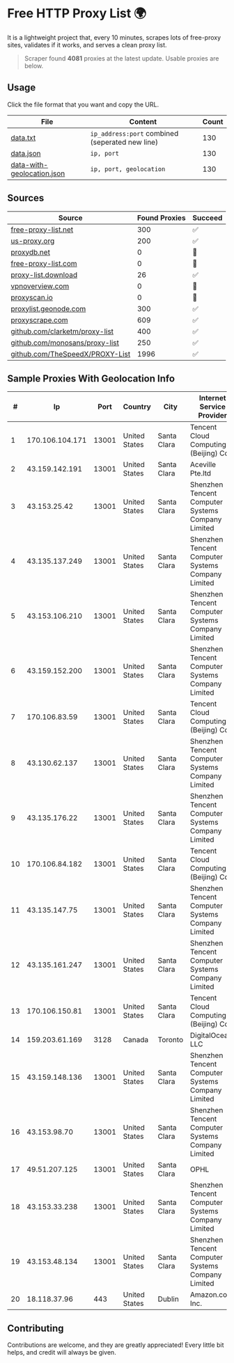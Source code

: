 
# Free HTTP Proxy List 🌍

It is a lightweight project that, every 10 minutes, scrapes lots of free-proxy sites, validates if it works, and serves a clean proxy list.


> Scraper found **4081** proxies at the latest update. Usable proxies are below.

## Usage

Click the file format that you want and copy the URL.


|File|Content|Count|
|----|-------|-----|
|[data.txt](https://raw.githubusercontent.com/themiralay/Proxy-List-World/master/data.txt)|`ip_address:port` combined (seperated new line)|130|
|[data.json](https://raw.githubusercontent.com/themiralay/Proxy-List-World/master/data.json)|`ip, port`|130|
|[data-with-geolocation.json](https://raw.githubusercontent.com/themiralay/Proxy-List-World/master/data-with-geolocation.json)|`ip, port, geolocation`|130|

## Sources

|Source|Found Proxies|Succeed|
|------|-------------|-------|
|[free-proxy-list.net](https://free-proxy-list.net)|300|✅|
|[us-proxy.org](https://www.us-proxy.org)|200|✅|
|[proxydb.net](http://proxydb.net)|0|🚫|
|[free-proxy-list.com](https://free-proxy-list.com/?page=&port=&type%5B%5D=http&type%5B%5D=https&up_time=0&search=Search)|0|🚫|
|[proxy-list.download](https://www.proxy-list.download/HTTP)|26|✅|
|[vpnoverview.com](https://vpnoverview.com/privacy/anonymous-browsing/free-proxy-servers)|0|🚫|
|[proxyscan.io](https://www.proxyscan.io)|0|🚫|
|[proxylist.geonode.com](https://proxylist.geonode.com/api/proxy-list?limit=300&page=1&sort_by=lastChecked&sort_type=desc&protocols=http,https)|300|✅|
|[proxyscrape.com](https://api.proxyscrape.com/v2/?request=displayproxies&protocol=http&timeout=10000&country=all&ssl=all&anonymity=all)|609|✅|
|[github.com/clarketm/proxy-list](https://raw.githubusercontent.com/clarketm/proxy-list/master/proxy-list-raw.txt)|400|✅|
|[github.com/monosans/proxy-list](https://raw.githubusercontent.com/monosans/proxy-list/main/proxies/http.txt)|250|✅|
|[github.com/TheSpeedX/PROXY-List](https://raw.githubusercontent.com/TheSpeedX/PROXY-List/master/http.txt)|1996|✅|


## Sample Proxies With Geolocation Info

|#|Ip|Port|Country|City|Internet Service Provider|
|-|--|----|-------|----|-------------------------|
|1|170.106.104.171|13001|United States|Santa Clara|Tencent Cloud Computing (Beijing) Co|
|2|43.159.142.191|13001|United States|Santa Clara|Aceville Pte.ltd|
|3|43.153.25.42|13001|United States|Santa Clara|Shenzhen Tencent Computer Systems Company Limited|
|4|43.135.137.249|13001|United States|Santa Clara|Shenzhen Tencent Computer Systems Company Limited|
|5|43.153.106.210|13001|United States|Santa Clara|Shenzhen Tencent Computer Systems Company Limited|
|6|43.159.152.200|13001|United States|Santa Clara|Shenzhen Tencent Computer Systems Company Limited|
|7|170.106.83.59|13001|United States|Santa Clara|Tencent Cloud Computing (Beijing) Co|
|8|43.130.62.137|13001|United States|Santa Clara|Shenzhen Tencent Computer Systems Company Limited|
|9|43.135.176.22|13001|United States|Santa Clara|Shenzhen Tencent Computer Systems Company Limited|
|10|170.106.84.182|13001|United States|Santa Clara|Tencent Cloud Computing (Beijing) Co|
|11|43.135.147.75|13001|United States|Santa Clara|Shenzhen Tencent Computer Systems Company Limited|
|12|43.135.161.247|13001|United States|Santa Clara|Shenzhen Tencent Computer Systems Company Limited|
|13|170.106.150.81|13001|United States|Santa Clara|Tencent Cloud Computing (Beijing) Co|
|14|159.203.61.169|3128|Canada|Toronto|DigitalOcean, LLC|
|15|43.159.148.136|13001|United States|Santa Clara|Shenzhen Tencent Computer Systems Company Limited|
|16|43.153.98.70|13001|United States|Santa Clara|Shenzhen Tencent Computer Systems Company Limited|
|17|49.51.207.125|13001|United States|Santa Clara|OPHL|
|18|43.153.33.238|13001|United States|Santa Clara|Shenzhen Tencent Computer Systems Company Limited|
|19|43.153.48.134|13001|United States|Santa Clara|Shenzhen Tencent Computer Systems Company Limited|
|20|18.118.37.96|443|United States|Dublin|Amazon.com, Inc.|



## Contributing

Contributions are welcome, and they are greatly appreciated! Every
little bit helps, and credit will always be given.


